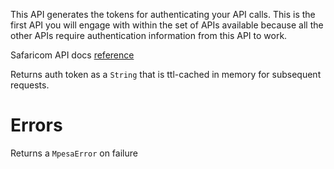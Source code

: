 This API generates the tokens for authenticating your API calls. This is the first API you will engage with within the set of APIs available because all the other APIs require authentication information from this API to work.

Safaricom API docs [reference](https://developer.safaricom.co.ke/APIs/Authorization)

Returns auth token as a `String` that is ttl-cached in memory for subsequent requests.

# Errors
Returns a `MpesaError` on failure